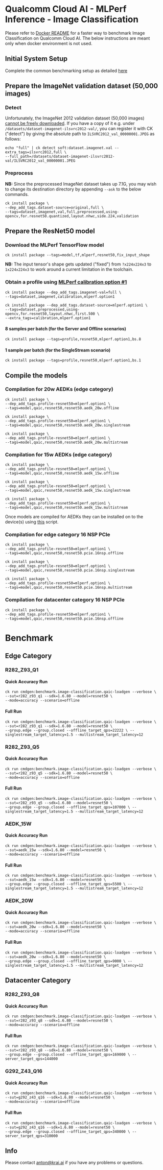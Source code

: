 # Qualcomm Cloud AI - MLPerf Inference - Image Classification

Please refer to [Docker README](https://github.com/krai/ck-qaic/blob/main/docker/resnet50/README.md) for a faster way to benchmark Image Classification on Qualcomm Cloud AI. The below instructions are meant only when docker environment is not used. 

## Initial System Setup

Complete the common benchmarking setup as detailed [here](https://github.com/krai/ck-qaic/blob/main/program/README.md)

<a name="prepare_imagenet"></a>
## Prepare the ImageNet validation dataset (50,000 images)

<a name="prepare_imagenet_detect"></a>
### Detect

Unfortunately, the ImageNet 2012 validation dataset (50,000 images) [cannot be freely downloaded](https://github.com/mlcommons/inference/issues/542).
If you have a copy of it e.g. under `/datasets/dataset-imagenet-ilsvrc2012-val/`, you can register it with CK ("detect") by giving the absolute path to `ILSVRC2012_val_00000001.JPEG` as follows:

```
echo "full" | ck detect soft:dataset.imagenet.val --extra_tags=ilsvrc2012,full \
--full_path=/datasets/dataset-imagenet-ilsvrc2012-val/ILSVRC2012_val_00000001.JPEG
```

<a name="prepare_imagenet_preprocess"></a>
### Preprocess

**NB:** Since the preprocessed ImageNet dataset takes up 7.1G, you may wish to change its destination directory by appending `--ask` to the below commands.

```
ck install package \
--dep_add_tags.dataset-source=original,full \
--tags=dataset,imagenet,val,full,preprocessed,using-opencv,for.resnet50.quantized,layout.nhwc,side.224,validation
```

<a name="prepare_resnet50"></a>
## Prepare the ResNet50 model

### Download the MLPerf TensorFlow model

```
ck install package --tags=model,tf,mlperf,resnet50,fix_input_shape
```

**NB:** The input tensor's shape gets updated ("fixed") from `?x224x224x3` to `1x224x224x3` to work around a current limitation in the toolchain.


### Obtain a profile using [MLPerf calibration option #1](https://github.com/mlcommons/inference/blob/master/calibration/ImageNet/cal_image_list_option_1.txt)


```
ck install package --dep_add_tags.imagenet-val=full \
--tags=dataset,imagenet,calibration,mlperf.option1
```
```
ck install package --dep_add_tags.dataset-source=mlperf.option1 \
--tags=dataset,preprocessed,using-opencv,for.resnet50,layout.nhwc,first.500 \
--extra_tags=calibration,mlperf.option1
```


#### 8 samples per batch (for the Server and Offline scenarios)

```
ck install package --tags=profile,resnet50,mlperf.option1,bs.8
```

#### 1 sample per batch (for the SingleStream scenario)

```
ck install package --tags=profile,resnet50,mlperf.option1,bs.1
```

## Compile the models
### Compilation for 20w AEDKs (edge category)

```
ck install package \
--dep_add_tags.profile-resnet50=mlperf.option1 \
--tags=model,qaic,resnet50,resnet50.aedk_20w.offline
```
```
ck install package \
--dep_add_tags.profile-resnet50=mlperf.option1 \
--tags=model,qaic,resnet50,resnet50.aedk_20w.singlestream
```
```
ck install package \
--dep_add_tags.profile-resnet50=mlperf.option1 \
--tags=model,qaic,resnet50,resnet50.aedk_20w.multistream
```

### Compilation for 15w AEDKs (edge category)

```
ck install package \
--dep_add_tags.profile-resnet50=mlperf.option1 \
--tags=model,qaic,resnet50,resnet50.aedk_15w.offline
```
```
ck install package \
--dep_add_tags.profile-resnet50=mlperf.option1 \
--tags=model,qaic,resnet50,resnet50.aedk_15w.singlestream
```
```
ck install package \
--dep_add_tags.profile-resnet50=mlperf.option1 \
--tags=model,qaic,resnet50,resnet50.aedk_15w.multistream
```

Once models are compiled for AEDKs they can be installed on to the device(s) using [this](https://github.com/krai/ck-qaic/tree/main/script/setup.aedk#hr-compile-the-models-and-copy-to-the-device) script.


### Compilation for edge category 16 NSP PCIe

```
ck install package \
--dep_add_tags.profile-resnet50=mlperf.option1 \
--tags=model,qaic,resnet50,resnet50.pcie.16nsp.offline
```
```
ck install package \
--dep_add_tags.profile-resnet50=mlperf.option1 \
--tags=model,qaic,resnet50,resnet50.pcie.16nsp.singlestream
```
```
ck install package \
--dep_add_tags.profile-resnet50=mlperf.option1 \
--tags=model,qaic,resnet50,resnet50.pcie.16nsp.multistream
```

### Compilation for datacenter category 16 NSP PCIe

```
ck install package \
--dep_add_tags.profile-resnet50=mlperf.option1 \
--tags=model,qaic,resnet50,resnet50.pcie.16nsp.offline
```


# Benchmark

## Edge Category
### R282_Z93_Q1

#### Quick Accuracy Run
```
ck run cmdgen:benchmark.image-classification.qaic-loadgen --verbose \
--sut=r282_z93_q1 --sdk=1.6.80 --model=resnet50 \
--mode=accuracy --scenario=offline 
```
#### Full Run
```
ck run cmdgen:benchmark.image-classification.qaic-loadgen --verbose \
--sut=r282_z93_q1 --sdk=1.6.80 --model=resnet50 \
--group.edge --group.closed --offline_target_qps=22222 \ --singlestream_target_latency=1.5 --multistream_target_latency=12
```

### R282_Z93_Q5 
#### Quick Accuracy Run
```
ck run cmdgen:benchmark.image-classification.qaic-loadgen --verbose \
--sut=r282_z93_q5 --sdk=1.6.80 --model=resnet50 \
--mode=accuracy --scenario=offline
```
#### Full Run
```
ck run cmdgen:benchmark.image-classification.qaic-loadgen --verbose \
--sut=r282_z93_q5 --sdk=1.6.80 --model=resnet50 \
--group.edge --group.closed --offline_target_qps=107000 \ --singlestream_target_latency=1.5 --multistream_target_latency=12
```

### AEDK_15W
#### Quick Accuracy Run
```
ck run cmdgen:benchmark.image-classification.qaic-loadgen --verbose \
--sut=aedk_15w --sdk=1.6.80 --model=resnet50 \
--mode=accuracy --scenario=offline 
```
#### Full Run
```
ck run cmdgen:benchmark.image-classification.qaic-loadgen --verbose \
--sut=aedk_15w --sdk=1.6.80 --model=resnet50 \
--group.edge --group.closed --offline_target_qps=5500 \ --singlestream_target_latency=1.5 --multistream_target_latency=12
```

### AEDK_20W
#### Quick Accuracy Run
```
ck run cmdgen:benchmark.image-classification.qaic-loadgen --verbose \
--sut=aedk_20w --sdk=1.6.80 --model=resnet50 \
--mode=accuracy --scenario=offline
```
#### Full Run
```
ck run cmdgen:benchmark.image-classification.qaic-loadgen --verbose \
--sut=aedk_20w --sdk=1.6.80 --model=resnet50 \
--group.edge --group.closed --offline_target_qps=9000 \ --singlestream_target_latency=1.5 --multistream_target_latency=12
```

## Datacenter Category
### R282_Z93_Q8
#### Quick Accuracy Run
```
ck run cmdgen:benchmark.image-classification.qaic-loadgen --verbose \
--sut=r282_z93_q8 --sdk=1.6.80 --model=resnet50 \
--mode=accuracy --scenario=offline
```
#### Full Run
```
ck run cmdgen:benchmark.image-classification.qaic-loadgen --verbose \
--sut=r282_z93_q8 --sdk=1.6.80 --model=resnet50 \
--group.edge --group.closed --offline_target_qps=169000 \ --server_target_qps=144000
```

### G292_Z43_Q16
#### Quick Accuracy Run
```
ck run cmdgen:benchmark.image-classification.qaic-loadgen --verbose \
--sut=g292_z43_q16 --sdk=1.6.80 --model=resnet50 \
--mode=accuracy --scenario=offline 
```
#### Full Run
```
ck run cmdgen:benchmark.image-classification.qaic-loadgen --verbose \
--sut=g292_z43_q16 --sdk=1.6.80 --model=resnet50 \
--group.edge --group.closed --offline_target_qps=340000 \ --server_target_qps=310000
```

## Info

Please contact anton@krai.ai if you have any problems or questions.
